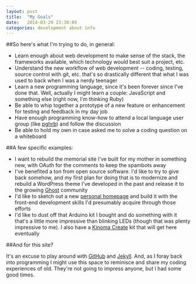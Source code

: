 ```yaml
---
layout: post
title:  "My Goals"
date:   2014-03-29 23:30:09
categories: development about info
---
```


##So here's what I'm trying to do, in general:

* Learn enough about web development to make sense of the stack, the frameworks available, which technology would best suit a project, etc. 
* Understand the new workflow of web development -- coding, testing, source control with git, etc. that's so drastically different that what I was used to back when I was a nerdy teenager
* Learn a new programming language, since it's been forever since I've done that. Well, actually I might learn a couple: JavaScript and something else (right now, I'm thinking Ruby)
* Be able to whip together a prototype of a new feature or enhancement for testing and feedback in my day job
* Have enough programming know-how to attend a local language user group (like [pghrb](http://www.meetup.com/pittsburgh-ruby/)) and follow the discussion
* Be able to hold my own in case asked me to solve a coding question on a whiteboard

##A few specific examples:

* I want to rebuild the memorial site I've built for my mother in something new, with OAuth for the comments to keep the spambots away
* I've benefited a ton from open source software. I'd like to try to give back somehow, and my first plan for doing that is to modernize and rebuild a WordPress theme I've developed in the past and release it to the growing [Ghost](http://ghost.org) community
* I'd like to sketch out a new [personal homepage](http://chris.bajgier.net) and build it with the front-end development skills I'd presumably acquire through those efforts
* I'd like to dust off that Arduino kit I bought and do something with it that's a little more impressive than blinking LEDs (though that was plenty impressive to me). I also have a [Kinoma Create](http://igg.me/at/kinoma/x/4043940) kit that will get here eventually

##And for this site?

It's an excuse to play around with [GitHub](https://github.com) and [Jekyll](http://jekyllrb.com). And, as I foray back into programming I might use this space to reminisce and share my coding experiences of old. They're not going to impress anyone, but I had some good times.